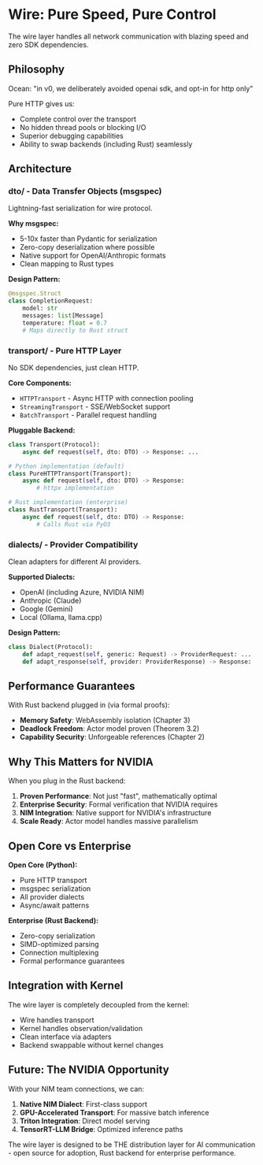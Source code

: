 # Wire: Pure Speed, Pure Control

The wire layer handles all network communication with blazing speed and zero SDK dependencies.

## Philosophy

Ocean: "in v0, we deliberately avoided openai sdk, and opt-in for http only"

Pure HTTP gives us:
- Complete control over the transport
- No hidden thread pools or blocking I/O
- Superior debugging capabilities
- Ability to swap backends (including Rust) seamlessly

## Architecture

### dto/ - Data Transfer Objects (msgspec)
Lightning-fast serialization for wire protocol.

**Why msgspec:**
- 5-10x faster than Pydantic for serialization
- Zero-copy deserialization where possible
- Native support for OpenAI/Anthropic formats
- Clean mapping to Rust types

**Design Pattern:**
```python
@msgspec.Struct
class CompletionRequest:
    model: str
    messages: list[Message]
    temperature: float = 0.7
    # Maps directly to Rust struct
```

### transport/ - Pure HTTP Layer
No SDK dependencies, just clean HTTP.

**Core Components:**
- `HTTPTransport` - Async HTTP with connection pooling
- `StreamingTransport` - SSE/WebSocket support
- `BatchTransport` - Parallel request handling

**Pluggable Backend:**
```python
class Transport(Protocol):
    async def request(self, dto: DTO) -> Response: ...

# Python implementation (default)
class PureHTTPTransport(Transport):
    async def request(self, dto: DTO) -> Response:
        # httpx implementation

# Rust implementation (enterprise)
class RustTransport(Transport):
    async def request(self, dto: DTO) -> Response:
        # Calls Rust via PyO3
```

### dialects/ - Provider Compatibility
Clean adapters for different AI providers.

**Supported Dialects:**
- OpenAI (including Azure, NVIDIA NIM)
- Anthropic (Claude)
- Google (Gemini)
- Local (Ollama, llama.cpp)

**Design Pattern:**
```python
class Dialect(Protocol):
    def adapt_request(self, generic: Request) -> ProviderRequest: ...
    def adapt_response(self, provider: ProviderResponse) -> Response: ...
```

## Performance Guarantees

With Rust backend plugged in (via formal proofs):
- **Memory Safety**: WebAssembly isolation (Chapter 3)
- **Deadlock Freedom**: Actor model proven (Theorem 3.2)
- **Capability Security**: Unforgeable references (Chapter 2)

## Why This Matters for NVIDIA

When you plug in the Rust backend:
1. **Proven Performance**: Not just "fast", mathematically optimal
2. **Enterprise Security**: Formal verification that NVIDIA requires
3. **NIM Integration**: Native support for NVIDIA's infrastructure
4. **Scale Ready**: Actor model handles massive parallelism

## Open Core vs Enterprise

**Open Core (Python):**
- Pure HTTP transport
- msgspec serialization
- All provider dialects
- Async/await patterns

**Enterprise (Rust Backend):**
- Zero-copy serialization
- SIMD-optimized parsing
- Connection multiplexing
- Formal performance guarantees

## Integration with Kernel

The wire layer is completely decoupled from the kernel:
- Wire handles transport
- Kernel handles observation/validation
- Clean interface via adapters
- Backend swappable without kernel changes

## Future: The NVIDIA Opportunity

With your NIM team connections, we can:
1. **Native NIM Dialect**: First-class support
2. **GPU-Accelerated Transport**: For massive batch inference
3. **Triton Integration**: Direct model serving
4. **TensorRT-LLM Bridge**: Optimized inference paths

The wire layer is designed to be THE distribution layer for AI communication - open source for adoption, Rust backend for enterprise performance.